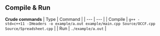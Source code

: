 ## Compile & Run
**Crude commands**
| Type | Command |
| --- | --- |
| Compile | `g++ -std=c++11 -IHeaders -o example/a.out example/main.cpp Source/OCCF.cpp Source/Spreadsheet.cpp` |
| Run | `./example/a.out` |
